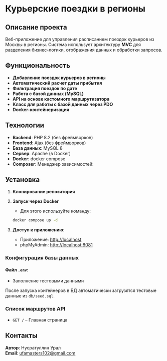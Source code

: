 # Курьерские поездки в регионы

## Описание проекта

Веб-приложение для управления расписанием поездок курьеров из Москвы в регионы. Система использует архитектуру **MVC** для разделения бизнес-логики, отображения данных и обработки запросов.

## Функциональность

- **Добавление поездок курьеров в регионы**
- **Автоматический расчет даты прибытия**
- **Фильтрация поездок по дате**
- **Работа с базой данных (MySQL)**
- **API на основе кастомного маршрутизатора**
- **Класс для работы с базой данных через PDO**
- **Docker-контейнеризация**

## Технологии

- **Backend**: PHP 8.2 (без фреймворков)
- **Frontend**: Ajax (без фреймворков)
- **База данных**: MySQL 8
- **Сервер**: Apache (в Docker)
- **Docker**: docker compose
- **Composer**: Менеджер зависимостей:

## Установка

1. **Клонирование репозитория**
2. **Запуск через Docker**

   - Для этого используйте команду:

   ```bash
   docker compose up -d
   ```

3. **Доступ к приложению**:
   - Приложение: [http://localhost](http://localhost)
   - phpMyAdmin: [http://localhost:8081](http://localhost:8081)

### Конфигурация базы данных

#### Файл `.env`:

- Заполнение тестовыми данными

После запуска контейнеров в БД автоматически загрузятся тестовые данные из `db/seed.sql`.

### Список маршрутов API

- `GET /` – Главная страница

## Контакты

**Автор**: Нусратуллин Урал  
**Email**: [ufamasters102@gmail.com](mailto:ufamasters102@gmail.com)
